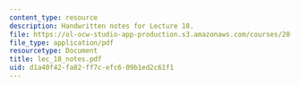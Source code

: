 ```yaml
---
content_type: resource
description: Handwritten notes for Lecture 18.
file: https://ol-ocw-studio-app-production.s3.amazonaws.com/courses/20-410j-molecular-cellular-and-tissue-biomechanics-be-410j-spring-2003/d1a40f42fa82ff7cefc609b1ed2c61f1_lec_18_notes.pdf
file_type: application/pdf
resourcetype: Document
title: lec_18_notes.pdf
uid: d1a40f42-fa82-ff7c-efc6-09b1ed2c61f1
---
```

